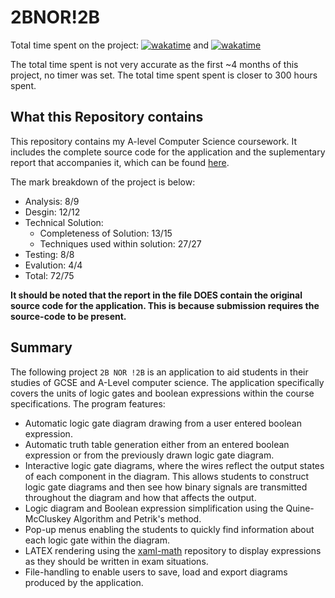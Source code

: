 # 2BNOR!2B

Total time spent on the project: [![wakatime](https://wakatime.com/badge/user/8eec35f3-fd84-49c8-835b-b417c4509a9a/project/018bba66-c7a6-493e-a108-66e509c4020f.svg)](https://wakatime.com/badge/user/8eec35f3-fd84-49c8-835b-b417c4509a9a/project/018bba66-c7a6-493e-a108-66e509c4020f) and [![wakatime](https://wakatime.com/badge/user/8eec35f3-fd84-49c8-835b-b417c4509a9a/project/018d7a5a-dbe8-4f88-9e35-a3a980547b28.svg)](https://wakatime.com/badge/user/8eec35f3-fd84-49c8-835b-b417c4509a9a/project/018d7a5a-dbe8-4f88-9e35-a3a980547b28)

The total time spent is not very accurate as the first ~4 months of this project, no timer was set. The total time spent spent is closer to 300 hours spent. 
## What this Repository contains
This repository contains my A-level Computer Science coursework. It includes the complete source code for the application and the suplementary report that accompanies it, which can be found [here](https://github.com/skirtyman/2BNOR-2B/blob/master/2BNOR!2B%20-%20Report.pdf).

The mark breakdown of the project is below: 
- Analysis: 8/9
- Desgin: 12/12
- Technical Solution:
  - Completeness of Solution: 13/15
  - Techniques used within solution: 27/27
- Testing: 8/8
- Evalution: 4/4
- Total: 72/75

**It should be noted that the report in the file DOES contain the original source code for the application. This is because submission requires the source-code to be present.**

## Summary 
The following project `2B NOR !2B` is an application to aid students in their studies of GCSE and A-Level computer science. The application specifically covers the units of logic gates and boolean expressions within the course specifications. The program features: 
- Automatic logic gate diagram drawing from a user entered boolean expression.
- Automatic truth table generation either from an entered boolean expression or from the previously drawn logic gate diagram.
- Interactive logic gate diagrams, where the wires reflect the output states of each component in the diagram. This allows students to construct logic gate diagrams and then see how binary signals are transmitted throughout the diagram and how that affects the output.
- Logic diagram and Boolean expression simplification using the Quine-McCluskey Algorithm and Petrik's method.
- Pop-up menus enabling the students to quickly find information about each logic gate within the diagram.
- LATEX rendering using the [xaml-math](https://github.com/ForNeVeR/xaml-math) repository to display expressions as they should be written in exam situations.
- File-handling to enable users to save, load and export diagrams produced by the application.
